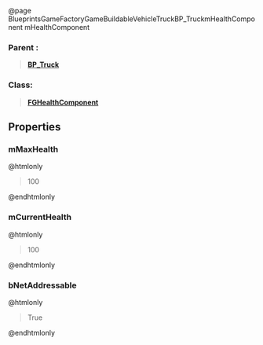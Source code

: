@page BlueprintsGameFactoryGameBuildableVehicleTruckBP_TruckmHealthComponent mHealthComponent
### Parent :
<b><a href="_blueprints_game_factory_game_buildable_vehicle_truck_b_p__truck.html"><blockquote>BP_Truck</blockquote></a></b>
### Class:
<b><a href="_class_script_f_g_health_component.html"><blockquote>FGHealthComponent</blockquote></a></b>
## Properties
### mMaxHealth
@htmlonly
<blockquote>100</blockquote>
@endhtmlonly

### mCurrentHealth
@htmlonly
<blockquote>100</blockquote>
@endhtmlonly

### bNetAddressable
@htmlonly
<blockquote>True</blockquote>
@endhtmlonly

